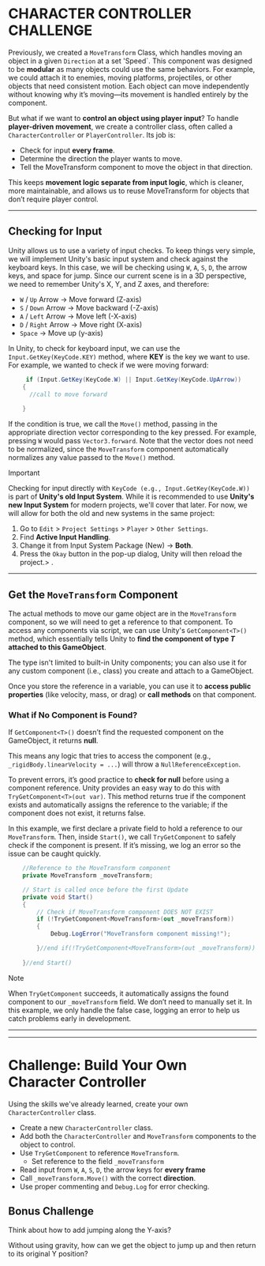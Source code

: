 # CHARACTER CONTROLLER CHALLENGE

Previously, we created a `MoveTransform` Class, which handles moving an object in a given `Direction` at a set 'Speed`. This component was designed to be **modular** as many objects could use the same behaviors. For example, we could attach it to enemies, moving platforms, projectiles, or other objects that need consistent motion. Each object can move independently without knowing why it’s moving—its movement is handled entirely by the component.

But what if we want to **control an object using player input**? To handle **player-driven movement**, we create a controller class, often called a `CharacterController` or `PlayerController`. Its job is: 
- Check for input **every frame**.
- Determine the direction the player wants to move.
- Tell the MoveTransform component to move the object in that direction.

This keeps **movement logic separate from input logic**, which is cleaner, more maintainable, and allows us to reuse MoveTransform for objects that don’t require player control.

---

## Checking for Input
Unity allows us to use a variety of input checks. To keep things very simple, we will implement Unity's basic input system and check against the keyboard keys. 
In this case, we will be checking using `W`, `A`, `S`, `D`, the arrow keys, and space for jump. 
Since our current scene is in a 3D perspective, we need to remember Unity's X, Y, and Z axes, and therefore: 
- `W` / `Up` Arrow → Move forward (Z-axis)
- `S` / `Down` Arrow → Move backward (-Z-axis)
- `A` / `Left` Arrow → Move left (-X-axis)
- `D` / `Right` Arrow → Move right (X-axis)
- `Space` → Move up (y-axis)

In Unity, to check for keyboard input, we can use the `Input.GetKey(KeyCode.KEY)` method, where **KEY** is the key we want to use. For example, we wanted to check if we were moving forward: 

```csharp
     if (Input.GetKey(KeyCode.W) || Input.GetKey(KeyCode.UpArrow))
    {
      //call to move forward
    
    }
```

If the condition is true, we call the `Move()` method, passing in the appropriate direction vector corresponding to the key pressed. For example, pressing `W` would pass `Vector3.forward`. Note that the vector does not need to be normalized, since the `MoveTransform` component automatically normalizes any value passed to the `Move()` method.

> [!IMPORTANT]
> Checking for input directly with `KeyCode (e.g., Input.GetKey(KeyCode.W))` is part of **Unity's old Input System**. While it is recommended to use **Unity's new Input System** for modern projects, we'll cover that later. For now, we will allow for both the old and new systems in the same project:
> 1. Go to `Edit` > `Project Settings` > `Player` > `Other Settings`.
> 2. Find **Active Input Handling**.
> 3. Change it from Input System Package (New) → **Both**.
> 4. Press the `Okay` button in the pop-up dialog, Unity will then reload the project.> . 
---

## Get the `MoveTransform` Component
The actual methods to move our game object are in the `MoveTransform` component, so we will need to get a reference to that component. To access any components via script, we can use Unity's `GetComponent<T>()` method, which essentially tells Unity to **find the component of type _T_ attached to this GameObject**.

The type isn't limited to built-in Unity components; you can also use it for any custom component (i.e., class) you create and attach to a GameObject.

Once you store the reference in a variable, you can use it to **access public properties** (like velocity, mass, or drag) or **call methods** on that component.

### What if No Component is Found?

If `GetComponent<T>()` doesn’t find the requested component on the GameObject, it returns **null**.

This means any logic that tries to access the component (e.g., `_rigidBody.linearVelocity = ...`) will throw a `NullReferenceException`.

To prevent errors, it’s good practice to **check for null** before using a component reference. Unity provides an easy way to do this with `TryGetComponent<T>(out var)`. This method returns true if the component exists and automatically assigns the reference to the variable; if the component does not exist, it returns false.

In this example, we first declare a private field to hold a reference to our `MoveTransform`. Then, inside `Start()`, we call `TryGetComponent` to safely check if the component is present. If it’s missing, we log an error so the issue can be caught quickly.

```csharp
    //Reference to the MoveTransform component 
    private MoveTransform _moveTransform;

    // Start is called once before the first Update
    private void Start()
    {
        // Check if MoveTransform component DOES NOT EXIST
        if (!TryGetComponent<MoveTransform>(out _moveTransform))
        {
            Debug.LogError("MoveTransform component missing!");

        }//end if(!TryGetComponent<MoveTransform>(out _moveTransform))
      
    }//end Start()

```
> [!NOTE]
> When `TryGetComponent` succeeds, it automatically assigns the found component to our `_moveTransform` field. We don’t need to manually set it. In this example, we only handle the false case, logging an error to help us catch problems early in development.

---



---


# Challenge: Build Your Own Character Controller
Using the skills we've already learned, create your own `CharacterController` class. 

- Create a new `CharacterController` class.
- Add both the `CharacterController` and `MoveTransform` components to the object to control.
- Use `TryGetComponent` to reference `MoveTransform`.
  - Set reference to the field `_moveTransform`
- Read input from `W`, `A`, `S`, `D`, the arrow keys for **every frame**
- Call `_moveTransform.Move()` with the correct **direction**.
- Use proper commenting and `Debug.Log` for error checking.

## Bonus Challenge

Think about how to add jumping along the Y-axis? 

Without using gravity, how can we get the object to jump up and then return to its original Y position? 




